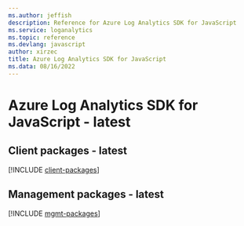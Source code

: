 ```yaml
---
ms.author: jeffish
description: Reference for Azure Log Analytics SDK for JavaScript
ms.service: loganalytics
ms.topic: reference
ms.devlang: javascript
author: xirzec
title: Azure Log Analytics SDK for JavaScript
ms.data: 08/16/2022
---
```

# Azure Log Analytics SDK for JavaScript - latest

## Client packages - latest
[!INCLUDE [client-packages](log-analytics-client-index.md)]
## Management packages - latest
[!INCLUDE [mgmt-packages](log-analytics-mgmt-index.md)]